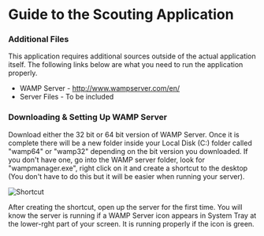 # Guide to the Scouting Application
### Additional Files
This application requires additional sources outside of the actual application itself. The following links below are what you need to run the application properly.
* WAMP Server - http://www.wampserver.com/en/
* Server Files - To be included

### Downloading & Setting Up WAMP Server
Download either the 32 bit or 64 bit version of WAMP Server. Once it is complete there will be a new folder inside your Local Disk (C:) folder called "wamp64" or "wamp32" depending on the bit version you downloaded. If you don't have one, go into the WAMP server folder, look for "wampmanager.exe", right click on it and create a shortcut to the desktop (You don't have to do this but it will be easier when running your server).

![Shortcut](http://i.imgur.com/WGzNWuA.png)

After creating the shortcut, open up the server for the first time. You will know the server is running if a WAMP Server icon appears in System Tray at the lower-rght part of your screen. It is running properly if the icon is green.
